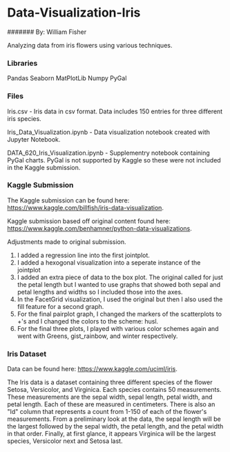 # Data-Visualization-Iris
####### By: William Fisher

Analyzing data from iris flowers using various techniques.

### Libraries

Pandas
Seaborn
MatPlotLib
Numpy
PyGal

### Files

Iris.csv - Iris data in csv format. Data includes 150 entries for three different iris species.

Iris_Data_Visualization.ipynb - Data visualization notebook created with Jupyter Notebook.

DATA_620_Iris_Visualization.ipynb - Supplementry notebook containing PyGal charts.  PyGal is not supported by Kaggle so these were not included in the Kaggle submission.

### Kaggle Submission

The Kaggle submission can be found here: https://www.kaggle.com/billfish/iris-data-visualization.

Kaggle submission based off original content found here: https://www.kaggle.com/benhamner/python-data-visualizations.

Adjustments made to original submission.
1) I added a regression line into the first jointplot.
2) I added a hexogonal visualization into a seperate instance of the jointplot
3) I added an extra piece of data to the box plot.  The original called for just the petal length but I wanted to use graphs that showed both sepal and petal lengths and widths so I included those into the axes.
4) In the FacetGrid visualization, I used the original but then I also used the fill feature for a second graph.
5) For the final pairplot graph, I changed the markers of the scatterplots to +'s and I changed the colors to the scheme: husl.
6) For the final three plots, I played with various color schemes again and went with Greens, gist_rainbow, and winter respectively.

### Iris Dataset

Data can be found here: https://www.kaggle.com/uciml/iris.

The Iris data is a dataset containing three different species of the flower Setosa, Versicolor, and Virginica.  Each species contains 50 measurements.  These measurements are the sepal width, sepal length, petal width, and petal length.  Each of these are measured in centimeters.  There is also an "Id" column that represents a count from 1-150 of each of the flower's measurements.  From a preliminary look at the data, the sepal length will be the largest followed by the sepal width, the petal length, and the petal width in that order.  Finally, at first glance, it appears Virginica will be the largest species, Versicolor next and Setosa last.
